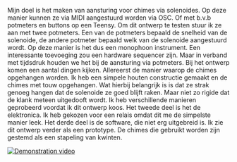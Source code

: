 Mijn doel is het maken van aansturing voor chimes via solenoides. Op deze manier kunnen ze via MIDI aangestuurd worden via OSC. Of met b.v.b potmeters en buttons op een Teensy.
Om dit ontwerp te testen stuur ik ze aan met twee potmeters. Een van de potmeters bepaald de snelheid van de solenoide, de andere potmeter bepaald welk van de solenoide aangestuurd wordt.
Op deze manier is het dus een monophoon instrument. Een interessante toevoeging zou een hardware sequencer zijn. Maar in verband met tijdsdruk houden we het bij de aansturing via potmeters.
Bij het ontwerp komen een aantal dingen kijken. Allereerst de manier waarop de chimes opgehangen worden. Ik heb een simpele houten constructie gemaakt en de chimes met touw opgehangen.
Wat hierbij belangrijk is is dat ze strak genoeg hangen dat de solenoide ze goed blijft raken. Maar niet zo rigide dat de klank meteen uitgedooft wordt. Ik heb verschillende manieren
geprobeerd voordat ik dit ontwerp koos. Het tweede deel is het de elektronica. Ik heb gekozen voor een relais omdat dit me de simpelste manier leek.
Het derde deel is de software, die niet erg uitgebreid is. Ik zie dit ontwerp verder als een prototype.
De chimes die gebruikt worden zijn gestemd als een stapeling van kwinten.


[![Demonstration video](https://img.youtube.com/vi/vhwfM2Dn4/0.jpg)](https://www.youtube.com/watch?v=vhwfM2Dn4)
